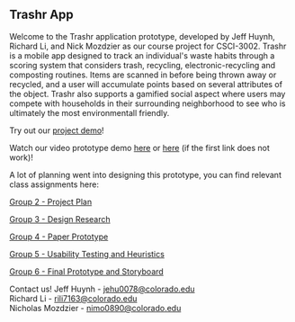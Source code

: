 ## Trashr App

Welcome to the Trashr application prototype, developed by Jeff Huynh, Richard Li, and Nick Mozdzier as our course project for CSCI-3002. Trashr is a mobile app designed to track an individual's waste habits through a scoring system that considers trash, recycling, electronic-recycling and composting routines. Items are scanned in before being thrown away or recycled, and a user will accumulate points based on several attributes of the object. Trashr also supports a gamified social aspect where users may compete with households in their surrounding neighborhood to see who is ultimately the most environmentall friendly.

Try out our [project demo](https://www.figma.com/file/bnXXtKIURRDcLiOExmUpqyNn/Trashr-Final?node-id=0%3A1)!

Watch our video prototype demo [here](https://drive.google.com/file/d/1aIYP37fXMKXSy5VOPAhdomG8SPWueNuS/view?usp=sharing) or [here](https://drive.google.com/open?id=1Ga1LLHZPFhpVsBEjfhGtH0XUiNj_-dOj) (if the first link does not work)!

A lot of planning went into designing this prototype, you can find relevant class assignments here:

[Group 2 - Project Plan](https://docs.google.com/document/d/1G7celX0zr1QCMIk1bsY6INY6JaW6aTS3rq3gx6lpEDg/edit?usp=sharing)

[Group 3 - Design Research](https://docs.google.com/document/d/1vnUlvIrrWM0ekgj7HmSlAOHv-NWWoozStgwuHpNa_Nw/edit?usp=sharing)

[Group 4 - Paper Prototype](https://docs.google.com/document/d/1EBaEsRdfR8b0MZhsOIuJHhInPlTT-ekZ-yqQdwJ-Fe0/edit?usp=sharing)

[Group 5 - Usability Testing and Heuristics](https://docs.google.com/document/d/1gcO708NJdKgDejnYD67Q2pFD8IdkVgdXaq6TLfQ_Jf0/edit?usp=sharing)

[Group 6 - Final Prototype and Storyboard](https://docs.google.com/document/d/14sr9xG6XugkMHnuxw3oowlllf3O-DVAuOVKCJqXze64/edit?usp=sharing)


Contact us!
Jeff Huynh - jehu0078@colorado.edu\
Richard Li - rili7163@colorado.edu\
Nicholas Mozdzier - nimo0890@colorado.edu
